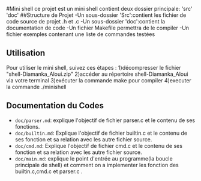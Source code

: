 #Mini shell 
ce projet est un mini shell contient deux dossier principale:
'src' 
'doc'
##Structure de Projet
-Un sous-dossier 'Src':contient les fichier de code source de projet .h et .c
-Un sous-dossier 'doc':contient la documentation de code
-Un fichier Makefile permettra de le compiler
-Un fichier exemples contenant une liste de commandes testées 
## Utilisation
Pour utiliser le mini shell, suivez ces étapes :
1)décompresser le fichier "shell-Diamanka_Aloui.zip"
2)accéder au répertoire shell-Diamanka_Aloui via votre terminal 
3)exécuter la commande make pour compiler 
4)executer  la commande ./minishell
## Documentation du Codes
- `doc/parser.md`: explique l'objectif  de fichier parser.c et le contenu de ses fonctions.
- `doc/builtin.md`: Explique l'objectif de fichier builtin.c et le contenu de ses fonction 
	et sa relation avec les autre fichier source.
- `doc/cmd.md`: Explique l'objectif de fichier cmd.c et le contenu de ses fonction et sa 
	relation avec les autre fichier source.
- `doc/main.md`: explique le point d'entrée au programme(la boucle principale de shell) 
	et comment on a implementer les fonction des builtin.c,cmd.c et parser.c .
